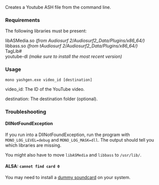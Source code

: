 Creates a Youtube ASH file from the command line.

### Requirements
The following libraries must be present:

libASMedia.so *(from Audiosurf 2/Audiosurf2_Data/Plugins/x86_64/)*  
libbass.so *(from tAudiosurf 2/Audiosurf2_Data/Plugins/x86_64/)*  
TagLib#  
youtube-dl *(make sure to install the most recent version)*

### Usage

`mono yashgen.exe video_id [destination]`

video_id: The ID of the YouTube video.

destination: The destination folder (optional).

### Troubleshooting

#### DllNotFoundException
If you run into a DllNotFoundException, run the program with `MONO_LOG_LEVEL=debug` and `MONO_LOG_MASK=dll`. The output should tell you which libraries are missing.

You might also have to move `libASMedia` and `libbass` to `/usr/lib/`.

#### ALSA: `cannot find card 0`
You may need to install a [dummy soundcard](https://www.raspberrypi.org/forums/viewtopic.php?p=485842&sid=5b596e5473571e5918872059e32a6873#p485842) on your system.
